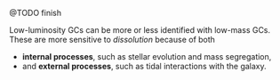 @TODO finish

Low-luminosity GCs can be more or less identified with low-mass GCs.
These are more sensitive to _dissolution_ because of both

- **internal processes**, such as stellar evolution and mass segregation,
- and **external processes**, such as tidal interactions with the galaxy.

